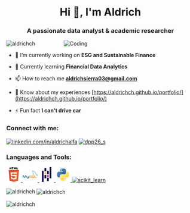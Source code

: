 <h1 align="center">Hi 👋, I'm Aldrich</h1>
<h3 align="center">A passionate data analyst & academic researcher</h3>
<img align="right" alt="Coding" width="350" src="https://user-images.githubusercontent.com/74038190/235224431-e8c8c12e-6826-47f1-89fb-2ddad83b3abf.gif">

<p align="left"> <img src="https://komarev.com/ghpvc/?username=aldrichch&label=Profile%20views&color=0e75b6&style=flat" alt="aldrichch" /> </p>

- 🔭 I’m currently working on **ESG and Sustainable Finance**

- 🌱 Currently learning **Financial Data Analytics**

- 📫 How to reach me **aldrichsierra03@gmail.com**

- 📄 Know about my experiences [https://aldrichch.github.io/portfolio/](https://aldrichch.github.io/portfolio/)

- ⚡ Fun fact **I can't drive car**

<h3 align="left">Connect with me:</h3>
<p align="left">
<a href="https://linkedin.com/in/aldrichalfa" target="blank"><img align="center" src="https://raw.githubusercontent.com/rahuldkjain/github-profile-readme-generator/master/src/images/icons/Social/linked-in-alt.svg" alt="linkedin.com/in/aldrichalfa" height="30" width="40" /></a>
<a href="https://instagram.com/dpp26_s" target="blank"><img align="center" src="https://raw.githubusercontent.com/rahuldkjain/github-profile-readme-generator/master/src/images/icons/Social/instagram.svg" alt="dpp26_s" height="30" width="40" /></a>
</p>

<h3 align="left">Languages and Tools:</h3>
<p align="left"> <a href="https://www.w3.org/html/" target="_blank" rel="noreferrer"> <img src="https://raw.githubusercontent.com/devicons/devicon/master/icons/html5/html5-original-wordmark.svg" alt="html5" width="40" height="40"/> </a> <a href="https://www.mysql.com/" target="_blank" rel="noreferrer"> <img src="https://raw.githubusercontent.com/devicons/devicon/master/icons/mysql/mysql-original-wordmark.svg" alt="mysql" width="40" height="40"/> </a> <a href="https://pandas.pydata.org/" target="_blank" rel="noreferrer"> <img src="https://raw.githubusercontent.com/devicons/devicon/2ae2a900d2f041da66e950e4d48052658d850630/icons/pandas/pandas-original.svg" alt="pandas" width="40" height="40"/> </a> <a href="https://www.python.org" target="_blank" rel="noreferrer"> <img src="https://raw.githubusercontent.com/devicons/devicon/master/icons/python/python-original.svg" alt="python" width="40" height="40"/> </a> <a href="https://scikit-learn.org/" target="_blank" rel="noreferrer"> <img src="https://upload.wikimedia.org/wikipedia/commons/0/05/Scikit_learn_logo_small.svg" alt="scikit_learn" width="40" height="40"/> </a> </p>

<p><img align="left" src="https://github-readme-stats.vercel.app/api/top-langs?username=aldrichch&show_icons=true&locale=en&layout=compact" alt="aldrichch" /></p>

<p>&nbsp;<img align="center" src="https://github-readme-stats.vercel.app/api?username=aldrichch&show_icons=true&locale=en" alt="aldrichch" /></p>

<p><img align="center" src="https://github-readme-streak-stats.herokuapp.com/?user=aldrichch&" alt="aldrichch" /></p>
